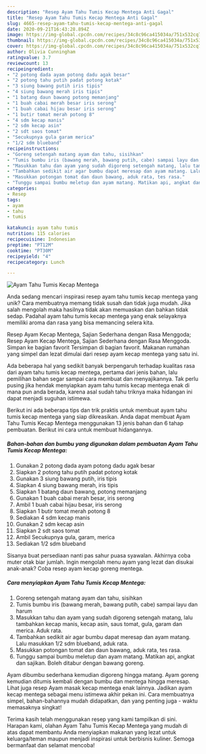 ```yaml
---
description: "Resep Ayam Tahu Tumis Kecap Mentega Anti Gagal"
title: "Resep Ayam Tahu Tumis Kecap Mentega Anti Gagal"
slug: 4665-resep-ayam-tahu-tumis-kecap-mentega-anti-gagal
date: 2020-09-21T16:43:28.894Z
image: https://img-global.cpcdn.com/recipes/34c8c96ca415034a/751x532cq70/ayam-tahu-tumis-kecap-mentega-foto-resep-utama.jpg
thumbnail: https://img-global.cpcdn.com/recipes/34c8c96ca415034a/751x532cq70/ayam-tahu-tumis-kecap-mentega-foto-resep-utama.jpg
cover: https://img-global.cpcdn.com/recipes/34c8c96ca415034a/751x532cq70/ayam-tahu-tumis-kecap-mentega-foto-resep-utama.jpg
author: Olivia Cunningham
ratingvalue: 3.7
reviewcount: 13
recipeingredient:
- "2 potong dada ayam potong dadu agak besar"
- "2 potong tahu putih padat potong kotak"
- "3 siung bawang putih iris tipis"
- "4 siung bawang merah iris tipis"
- "1 batang daun bawang potong memanjang"
- "1 buah cabai merah besar iris serong"
- "1 buah cabai hijau besar iris serong"
- "1 butir tomat merah potong 8"
- "4 sdm kecap manis"
- "2 sdm kecap asin"
- "2 sdt saos tomat"
- "Secukupnya gula garam merica"
- "1/2 sdm blueband"
recipeinstructions:
- "Goreng setengah matang ayam dan tahu, sisihkan"
- "Tumis bumbu iris (bawang merah, bawang putih, cabe) sampai layu dan harum"
- "Masukkan tahu dan ayam yang sudah digoreng setengah matang, lalu tambahkan kecap manis, kecap asin, saus tomat, gula, garam dan merica. Aduk rata."
- "Tambahkan sedikit air agar bumbu dapat meresap dan ayam matang. Lalu masukkan 1/2 sdm blueband, aduk rata."
- "Masukkan potongan tomat dan daun bawang, aduk rata, tes rasa."
- "Tunggu sampai bumbu meletup dan ayam matang. Matikan api, angkat dan sajikan. Boleh ditabur dengan bawang goreng."
categories:
- Resep
tags:
- ayam
- tahu
- tumis

katakunci: ayam tahu tumis 
nutrition: 115 calories
recipecuisine: Indonesian
preptime: "PT12M"
cooktime: "PT30M"
recipeyield: "4"
recipecategory: Lunch

---
```



![Ayam Tahu Tumis Kecap Mentega](https://img-global.cpcdn.com/recipes/34c8c96ca415034a/751x532cq70/ayam-tahu-tumis-kecap-mentega-foto-resep-utama.jpg)

Anda sedang mencari inspirasi resep ayam tahu tumis kecap mentega yang unik? Cara membuatnya memang tidak susah dan tidak juga mudah. Jika salah mengolah maka hasilnya tidak akan memuaskan dan bahkan tidak sedap. Padahal ayam tahu tumis kecap mentega yang enak selayaknya memiliki aroma dan rasa yang bisa memancing selera kita.

Resep Ayam Kecap Mentega, Sajian Sederhana dengan Rasa Menggoda; Resep Ayam Kecap Mentega, Sajian Sederhana dengan Rasa Menggoda. Simpan ke bagian favorit Tersimpan di bagian favorit. Makanan rumahan yang simpel dan lezat dimulai dari resep ayam kecap mentega yang satu ini.

Ada beberapa hal yang sedikit banyak berpengaruh terhadap kualitas rasa dari ayam tahu tumis kecap mentega, pertama dari jenis bahan, lalu pemilihan bahan segar sampai cara membuat dan menyajikannya. Tak perlu pusing jika hendak menyiapkan ayam tahu tumis kecap mentega enak di mana pun anda berada, karena asal sudah tahu triknya maka hidangan ini dapat menjadi suguhan istimewa.


Berikut ini ada beberapa tips dan trik praktis untuk membuat ayam tahu tumis kecap mentega yang siap dikreasikan. Anda dapat membuat Ayam Tahu Tumis Kecap Mentega menggunakan 13 jenis bahan dan 6 tahap pembuatan. Berikut ini cara untuk membuat hidangannya.

<!--inarticleads1-->

##### Bahan-bahan dan bumbu yang digunakan dalam pembuatan Ayam Tahu Tumis Kecap Mentega:

1. Gunakan 2 potong dada ayam potong dadu agak besar
1. Siapkan 2 potong tahu putih padat potong kotak
1. Gunakan 3 siung bawang putih, iris tipis
1. Siapkan 4 siung bawang merah, iris tipis
1. Siapkan 1 batang daun bawang, potong memanjang
1. Gunakan 1 buah cabai merah besar, iris serong
1. Ambil 1 buah cabai hijau besar, iris serong
1. Siapkan 1 butir tomat merah potong 8
1. Sediakan 4 sdm kecap manis
1. Gunakan 2 sdm kecap asin
1. Siapkan 2 sdt saos tomat
1. Ambil Secukupnya gula, garam, merica
1. Sediakan 1/2 sdm blueband


Sisanya buat persediaan nanti pas sahur puasa syawalan. Akhirnya coba muter otak biar jumlah. Ingin mengolah menu ayam yang lezat dan disukai anak-anak? Coba resep ayam kecap goreng mentega. 

<!--inarticleads2-->

##### Cara menyiapkan Ayam Tahu Tumis Kecap Mentega:

1. Goreng setengah matang ayam dan tahu, sisihkan
1. Tumis bumbu iris (bawang merah, bawang putih, cabe) sampai layu dan harum
1. Masukkan tahu dan ayam yang sudah digoreng setengah matang, lalu tambahkan kecap manis, kecap asin, saus tomat, gula, garam dan merica. Aduk rata.
1. Tambahkan sedikit air agar bumbu dapat meresap dan ayam matang. Lalu masukkan 1/2 sdm blueband, aduk rata.
1. Masukkan potongan tomat dan daun bawang, aduk rata, tes rasa.
1. Tunggu sampai bumbu meletup dan ayam matang. Matikan api, angkat dan sajikan. Boleh ditabur dengan bawang goreng.


Ayam dibumbu sederhana kemudian digoreng hingga matang. Ayam goreng kemudian ditumis kembali dengan bumbu dan mentega hingga meresap. Lihat juga resep Ayam masak kecap mentega enak lainnya. Jadikan ayam kecap mentega sebagai menu istimewa akhir pekan ini. Cara membuatnya simpel, bahan-bahannya mudah didapatkan, dan yang penting juga - waktu memasaknya singkat! 

Terima kasih telah menggunakan resep yang kami tampilkan di sini. Harapan kami, olahan Ayam Tahu Tumis Kecap Mentega yang mudah di atas dapat membantu Anda menyiapkan makanan yang lezat untuk keluarga/teman maupun menjadi inspirasi untuk berbisnis kuliner. Semoga bermanfaat dan selamat mencoba!
